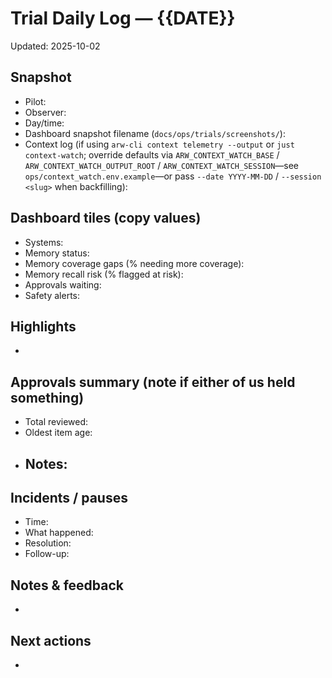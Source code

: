 # Trial Daily Log — {{DATE}}

Updated: 2025-10-02

## Snapshot
- Pilot: 
- Observer: 
- Day/time: 
- Dashboard snapshot filename (`docs/ops/trials/screenshots/`): 
- Context log (if using `arw-cli context telemetry --output` or `just context-watch`; override defaults via `ARW_CONTEXT_WATCH_BASE` / `ARW_CONTEXT_WATCH_OUTPUT_ROOT` / `ARW_CONTEXT_WATCH_SESSION`—see `ops/context_watch.env.example`—or pass `--date YYYY-MM-DD` / `--session <slug>` when backfilling): 

## Dashboard tiles (copy values)
- Systems: 
- Memory status: 
- Memory coverage gaps (% needing more coverage): 
- Memory recall risk (% flagged at risk): 
- Approvals waiting: 
- Safety alerts: 

## Highlights
- 

## Approvals summary (note if either of us held something)
- Total reviewed: 
- Oldest item age: 
- Notes:
  - 

## Incidents / pauses
- Time:
- What happened:
- Resolution:
- Follow-up:

## Notes & feedback
- 

## Next actions
- 
